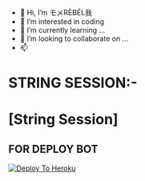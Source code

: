 - 👋 Hi, I’m モメRÈBÉL我
- 👀 I’m interested in coding
- 🌱 I’m currently learning ...
- 💞️ I’m looking to collaborate on ...
- 📫 

<!---
REBEL725/REBEL725 is a ✨ special ✨ repository because its `README.md` (https://github.com/) .
--->






# STRING SESSION:-
# [String Session]
     


## FOR DEPLOY BOT 

[![Deploy To Heroku](https://www.herokucdn.com/deploy/button.svg)](https://dashboard.heroku.com/new?button-url=https%3A%2F%2Fgithub.com%2FLEGENDXOP%2Flegendpack&template=https%3A%2F%2Fgithub.com%2FLEGENDXOP%2Flegendpack)
